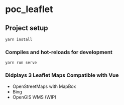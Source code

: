 # poc_leaflet

## Project setup
```
yarn install
```

### Compiles and hot-reloads for development
```
yarn run serve
```

### Didplays 3 Leaflet Maps Compatible with Vue
* OpenStreetMaps with MapBox
* Bing
* OpenGIS WMS (WIP)
